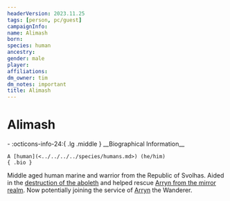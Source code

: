 ```yaml
---
headerVersion: 2023.11.25
tags: [person, pc/guest]
campaignInfo:
name: Alimash
born:
species: human
ancestry:
gender: male
player:
affiliations:
dm_owner: tim
dm_notes: important
title: Alimash
---
```

# Alimash
<div class="grid cards ext-narrow-margin ext-one-column" markdown>
- :octicons-info-24:{ .lg .middle } __Biographical Information__

    A [human](<../../../../species/humans.md>) (he/him)  
    { .bio }

</div>


Middle aged human marine and warrior from the Republic of Svolhas. Aided in the [destruction of the aboleth](<../../../../campaigns/dunmari-frontier/session-notes/session-60-dufr.md#session-1>) and helped rescue [Arryn from the mirror realm](<../../../../campaigns/dunmari-frontier/session-notes/session-60-dufr.md#session-2>). Now potentially joining the service of [Arryn](<../../../other-humans/arryn.md>) the Wanderer.
